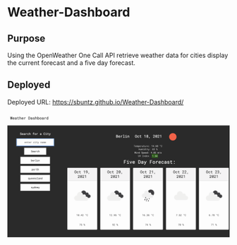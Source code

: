 # Weather-Dashboard

## Purpose
Using the OpenWeather One Call API retrieve weather data for cities display the current forecast and a five day forecast.

<a name="deployed"></a>
## Deployed 
Deployed URL: https://sbuntz.github.io/Weather-Dashboard/


![](/assets/images/screenshot.png)
